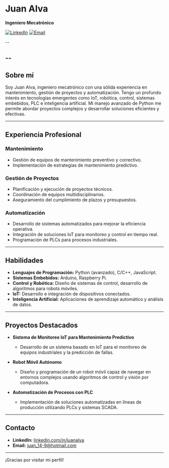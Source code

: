 # Juan Alva

**Ingeniero Mecatrónico**

[![LinkedIn](https://img.shields.io/badge/LinkedIn-blue)](https://www.linkedin.com/in/juanalva/)
[![Email](https://img.shields.io/badge/Email-j.alva@example.com-red)](mailto:j.alva@example.com)

--

--
---

## Sobre mí

Soy Juan Alva, ingeniero mecatrónico con una sólida experiencia en mantenimiento, gestión de proyectos y automatización. Tengo un profundo interés en tecnologías emergentes como IoT, robótica, control, sistemas embebidos, PLC e inteligencia artificial. Mi manejo avanzado de Python me permite abordar proyectos complejos y desarrollar soluciones eficientes y efectivas.

---

## Experiencia Profesional

### Mantenimiento
- Gestión de equipos de mantenimiento preventivo y correctivo.
- Implementación de estrategias de mantenimiento predictivo.

### Gestión de Proyectos
- Planificación y ejecución de proyectos técnicos.
- Coordinación de equipos multidisciplinarios.
- Aseguramiento del cumplimiento de plazos y presupuestos.

### Automatización
- Desarrollo de sistemas automatizados para mejorar la eficiencia operativa.
- Integración de soluciones IoT para monitoreo y control en tiempo real.
- Programación de PLCs para procesos industriales.

---

## Habilidades

- **Lenguajes de Programación:** Python (avanzado), C/C++, JavaScript.
- **Sistemas Embebidos:** Arduino, Raspberry Pi.
- **Control y Robótica:** Diseño de sistemas de control, desarrollo de algoritmos para robots móviles.
- **IoT:** Desarrollo e integración de dispositivos conectados.
- **Inteligencia Artificial:** Aplicaciones de aprendizaje automático y análisis de datos.

---

## Proyectos Destacados

- **Sistema de Monitoreo IoT para Mantenimiento Predictivo**
  - Desarrollo de un sistema basado en IoT para el monitoreo de equipos industriales y la predicción de fallas.

- **Robot Móvil Autónomo**
  - Diseño y programación de un robot móvil capaz de navegar en entornos complejos usando algoritmos de control y visión por computadora.

- **Automatización de Procesos con PLC**
  - Implementación de soluciones automatizadas en líneas de producción utilizando PLCs y sistemas SCADA.

---

## Contacto

- **LinkedIn:** [linkedin.com/in/juanalva](https://www.linkedin.com/in/juanalva/)
- **Email:** [juan_14-9@hotmail.com](mailto:juan_14-9@hotmail.com)

---

¡Gracias por visitar mi perfil!
